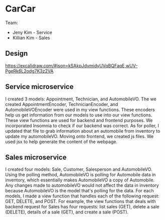 # CarCar

Team:

* Jeny Kim - Service
* Killian Kim - Sales

## Design
https://excalidraw.com/#json=kSAkpJdvmidyUVqBQFaqE,wUV-PgeRk6L2odg7K3z2VA

## Service microservice

I created 3 models: Appointment, Technician, and AutomobileVO. The we created AppointmentEncoder, TechnicianEncoder, and AutomobileVOEncoder were used in my view functions. These encoders help us get information from our models to use into our view functions. These view functions are used for backend and frontend purposes. We incorporated Insomnia to check if our backend was correct. As for poller, I updated that file to grab information about an automobile from inventory to update my automobileVO. Moving onto frontend, we created js files. We used jsx to help generate the content of the webpage. 

## Sales microservice

I created four models: Sale, Customer, Salesperson and AutomobileVO.
Using the polling method, AutomobileVO is polling for Automobile data in inventory, which essentially makes AutomobileVO a copy of Automobile. Any changes made to automobileVO would not affect the data in inventory because AutomobileVO is the model that's polling for the data. For each models, I made a view function that handles each of the following request: GET, DELETE, and POST. For example, the view functions that deals with backend request for Sales has four requests: list sales (GET), delete a sale (DELETE), details of a sale (GET), and create a sale (POST).

